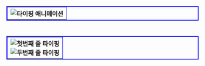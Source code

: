 
<table width="300" border="2" bordercolor="blue" align="left">
        <tr>
          <th>
            <img src="https://readme-typing-svg.herokuapp.com?font=Fira+Code&size=18&pause=20000&color=000000&vCenter=true&width=300&lines=간단한+소개+해주세요!" alt="타이핑 애니메이션">
          </th>
        </tr>
</table>

<br><br><br>

<table width="300" border="2" bordercolor="blue" align="right">
        <tr>
          <th>
            <img src="https://readme-typing-svg.herokuapp.com?font=Fira+Code&size=18&pause=1000&color=000000&vCenter=true&width=300&lines=안녕하세요,+부족하지만+도전하며" alt="첫번째 줄 타이핑">
            <br>
            <img src="https://readme-typing-svg.herokuapp.com?font=Fira+Code&size=18&pause=1000&color=000000&vCenter=true&width=300&lines=성장하는+개발자+'피은서'입니다!" alt="두번째 줄 타이핑">
          </th>
        </tr>
</table>

